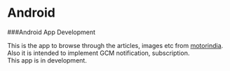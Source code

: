 Android
=======

###Android App Development

This is the app to browse through the articles, images etc from [motorindia][1].  
Also it is intended to implement GCM notification, subscription.  
This app is in development.

[1]: http://www.motorindiaonline.in/